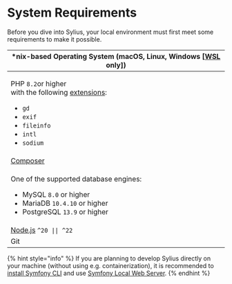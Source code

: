 # System Requirements

Before you dive into Sylius, your local environment must first meet some requirements to make it possible.

| \*nix-based Operating System (macOS, Linux, Windows \[[WSL](https://learn.microsoft.com/en-us/windows/wsl/install) only])                                                                                                                                            |
|----------------------------------------------------------------------------------------------------------------------------------------------------------------------------------------------------------------------------------------------------------------------|
| <p>PHP <code>8.2</code>or higher<br>with the following <a data-footnote-ref href="#user-content-fn-1">extensions</a>:</p><ul><li><code>gd</code></li><li><code>exif</code></li><li><code>fileinfo</code></li><li><code>intl</code></li><li><code>sodium</code></li></ul> |
| [Composer](https://getcomposer.org/download/)                                                                                                                                                                                                                        |
| <p>One of the supported database engines:</p><ul><li>MySQL <code>8.0</code> or higher</li><li>MariaDB <code>10.4.10</code> or higher</li><li>PostgreSQL <code>13.9</code> or higher</li></ul>                                                                        |
| [Node.js](https://nodejs.org/en) `^20 \|\| ^22`                                                                                                                                                                                                                      |
| Git                                                                                                                                                                                                                                                                  |

{% hint style="info" %}
If you are planning to develop Sylius directly on your machine (without using e.g. containerization), it is recommended to [install Symfony CLI](https://symfony.com/download) and use [Symfony Local Web Server](https://symfony.com/doc/current/setup/symfony\_server.html).
{% endhint %}

[^1]: These extensions are installed and enabled by default in most PHP 8 installations.

